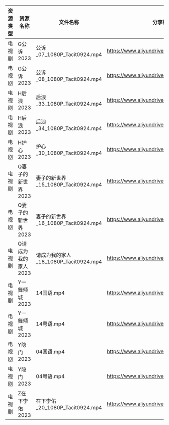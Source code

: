 | 资源类型 | 资源名称         | 文件名称                           | 分享链接                                      | 更新时间       |
| ---- | ------------ | ------------------------------ | ----------------------------------------- | ---------- |
| 电视剧  | G公诉2023      | 公诉_07_1080P_Tacit0924.mp4      | https://www.aliyundrive.com/s/SKq7GkiMEWX | 2023-06-02 |
| 电视剧  | G公诉2023      | 公诉_08_1080P_Tacit0924.mp4      | https://www.aliyundrive.com/s/SKq7GkiMEWX | 2023-06-02 |
| 电视剧  | H后浪2023      | 后浪_33_1080P_Tacit0924.mp4      | https://www.aliyundrive.com/s/Ez3GKYEjsy9 | 2023-06-02 |
| 电视剧  | H后浪2023      | 后浪_34_1080P_Tacit0924.mp4      | https://www.aliyundrive.com/s/Ez3GKYEjsy9 | 2023-06-02 |
| 电视剧  | H护心2023      | 护心_30_1080P_Tacit0924.mp4      | https://www.aliyundrive.com/s/9HkxgS4UCNB | 2023-06-02 |
| 电视剧  | Q妻子的新世界2023  | 妻子的新世界_15_1080P_Tacit0924.mp4  | https://www.aliyundrive.com/s/yCcfBeKwfU5 | 2023-06-02 |
| 电视剧  | Q妻子的新世界2023  | 妻子的新世界_16_1080P_Tacit0924.mp4  | https://www.aliyundrive.com/s/yCcfBeKwfU5 | 2023-06-02 |
| 电视剧  | Q请成为我的家人2023 | 请成为我的家人_18_1080P_Tacit0924.mp4 | https://www.aliyundrive.com/s/LVhk36Kw3hq | 2023-06-02 |
| 电视剧  | Y一舞倾城2023    | 14国语.mp4                       | https://www.aliyundrive.com/s/rJHcZFVa1Tf | 2023-06-02 |
| 电视剧  | Y一舞倾城2023    | 14粤语.mp4                       | https://www.aliyundrive.com/s/rJHcZFVa1Tf | 2023-06-02 |
| 电视剧  | Y隐门2023      | 04国语.mp4                       | https://www.aliyundrive.com/s/3hQ1KUe4HeE | 2023-06-02 |
| 电视剧  | Y隐门2023      | 04粤语.mp4                       | https://www.aliyundrive.com/s/3hQ1KUe4HeE | 2023-06-02 |
| 电视剧  | Z在下李佑2023    | 在下李佑_20_1080P_Tacit0924.mp4    | https://www.aliyundrive.com/s/XDyqjGPExFg | 2023-06-02 |
